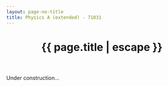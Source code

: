 ```yaml
---
layout: page-no-title
title: Physics A (extended) - 71031
---
```


<header class="post-header">
    <h1 class="post-title" style="text-align:center"><i class="fas fa-atom fa-fw svv" aria-hidden="true"></i>
{{ page.title | escape }}</h1>
</header>

Under construction...
